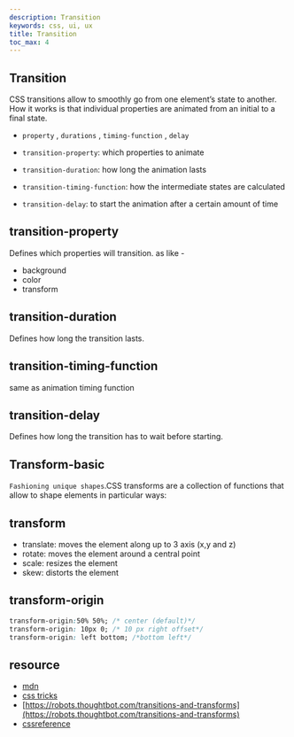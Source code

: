 ```yaml
---
description: Transition
keywords: css, ui, ux
title: Transition
toc_max: 4
---
```

## Transition
CSS transitions allow to smoothly go from one element’s state to another. How it works is that individual properties are animated from an initial to a final state.
* `property` , `durations` ,  `timing-function` , `delay`

* `transition-property`: which properties to animate
* `transition-duration`: how long the animation lasts
* `transition-timing-function`: how the intermediate states are calculated
* `transition-delay`: to start the animation after a certain amount of time

## transition-property
Defines which properties will transition.
as like -
* background
* color
* transform

## transition-duration
Defines how long the transition lasts.

## transition-timing-function
 same as animation timing function

## transition-delay
Defines how long the transition has to wait before starting.

## Transform-basic
`Fashioning unique shapes`.CSS transforms are a collection of functions that allow to shape elements in particular ways:

## transform
* translate: moves the element along up to 3 axis (x,y and z)
* rotate: moves the element around a central point
* scale: resizes the element
* skew: distorts the element

## transform-origin

```css
transform-origin:50% 50%; /* center (default)*/
transform-origin: 10px 0; /* 10 px right offset*/
transform-origin: left bottom; /*bottom left*/
```

## resource
* [mdn](https://developer.mozilla.org/en-US/docs/Web/CSS/transform)
* [css tricks](https://css-tricks.com/almanac/properties/t/transform/)
* [https://robots.thoughtbot.com/transitions-and-transforms](https://robots.thoughtbot.com/transitions-and-transforms)
* [cssreference](https://cssreference.io/transitions/)
